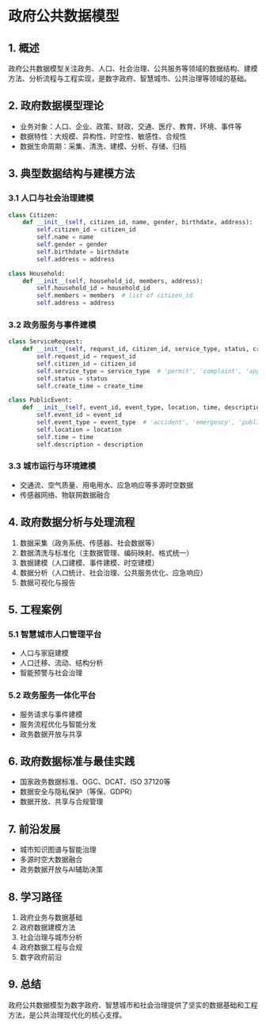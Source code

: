 # 政府公共数据模型

## 1. 概述

政府公共数据模型关注政务、人口、社会治理、公共服务等领域的数据结构、建模方法、分析流程与工程实现，是数字政府、智慧城市、公共治理等领域的基础。

## 2. 政府数据模型理论

- 业务对象：人口、企业、政策、财政、交通、医疗、教育、环境、事件等
- 数据特性：大规模、异构性、时空性、敏感性、合规性
- 数据生命周期：采集、清洗、建模、分析、存储、归档

## 3. 典型数据结构与建模方法

### 3.1 人口与社会治理建模

```python
class Citizen:
    def __init__(self, citizen_id, name, gender, birthdate, address):
        self.citizen_id = citizen_id
        self.name = name
        self.gender = gender
        self.birthdate = birthdate
        self.address = address

class Household:
    def __init__(self, household_id, members, address):
        self.household_id = household_id
        self.members = members  # list of citizen_id
        self.address = address
```

### 3.2 政务服务与事件建模

```python
class ServiceRequest:
    def __init__(self, request_id, citizen_id, service_type, status, create_time):
        self.request_id = request_id
        self.citizen_id = citizen_id
        self.service_type = service_type  # 'permit', 'complaint', 'application', etc.
        self.status = status
        self.create_time = create_time

class PublicEvent:
    def __init__(self, event_id, event_type, location, time, description):
        self.event_id = event_id
        self.event_type = event_type  # 'accident', 'emergency', 'public_activity', etc.
        self.location = location
        self.time = time
        self.description = description
```

### 3.3 城市运行与环境建模

- 交通流、空气质量、用电用水、应急响应等多源时空数据
- 传感器网络、物联网数据融合

## 4. 政府数据分析与处理流程

1. 数据采集（政务系统、传感器、社会数据等）
2. 数据清洗与标准化（主数据管理、编码映射、格式统一）
3. 数据建模（人口建模、事件建模、时空建模）
4. 数据分析（人口统计、社会治理、公共服务优化、应急响应）
5. 数据可视化与报告

## 5. 工程案例

### 5.1 智慧城市人口管理平台

- 人口与家庭建模
- 人口迁移、流动、结构分析
- 智能预警与社会治理

### 5.2 政务服务一体化平台

- 服务请求与事件建模
- 服务流程优化与智能分发
- 政务数据开放与共享

## 6. 政府数据标准与最佳实践

- 国家政务数据标准、OGC、DCAT、ISO 37120等
- 数据安全与隐私保护（等保、GDPR）
- 数据开放、共享与合规管理

## 7. 前沿发展

- 城市知识图谱与智能治理
- 多源时空大数据融合
- 政务数据开放与AI辅助决策

## 8. 学习路径

1. 政府业务与数据基础
2. 政府数据建模方法
3. 社会治理与城市分析
4. 政府数据工程与合规
5. 数字政府前沿

## 9. 总结

政府公共数据模型为数字政府、智慧城市和社会治理提供了坚实的数据基础和工程方法，是公共治理现代化的核心支撑。

